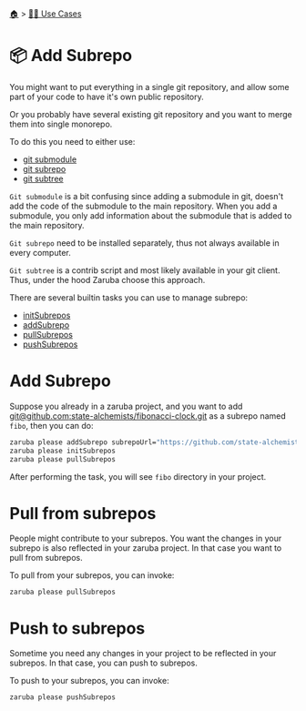 <!--startTocHeader-->
[🏠](../README.md) > [👷🏽 Use Cases](README.md)
# 📦 Add Subrepo
<!--endTocHeader-->


You might want to put everything in a single git repository, and allow some part of your code to have it's own public repository.

Or you probably have several existing git repository and you want to merge them into single monorepo.

To do this you need to either use:

* [git submodule](https://git-scm.com/book/en/v2/Git-Tools-Submodules)
* [git subrepo](https://github.com/ingydotnet/git-subrepo)
* [git subtree](https://www.atlassian.com/git/tutorials/git-subtree)

`Git submodule` is a bit confusing since adding a submodule in git, doesn't add the code of the submodule to the main repository. When you add a submodule, you only add information about the submodule that is added to the main repository.

`Git subrepo` need to be installed separately, thus not always available in every computer.

`Git subtree` is a contrib script and most likely available in your git client. Thus, under the hood Zaruba choose this approach.

There are several builtin tasks you can use to manage subrepo:

* [initSubrepos](../core-tasks/initSubrepos.md)
* [addSubrepo](../core-tasks/addSubrepo.md)
* [pullSubrepos](../core-tasks/pullSubrepos.md)
* [pushSubrepos](../core-tasks/pushSubrepos.md)


# Add Subrepo

Suppose you already in a zaruba project, and you want to add [git@github.com:state-alchemists/fibonacci-clock.git](https://github.com/state-alchemists/fibonacci-clock) as a subrepo named `fibo`, then you can do:

```bash
zaruba please addSubrepo subrepoUrl="https://github.com/state-alchemists/fibonacci-clock" subrepoPrefix="fibo" 
zaruba please initSubrepos 
zaruba please pullSubrepos 
```

After performing the task, you will see `fibo` directory in your project.

# Pull from subrepos

People might contribute to your subrepos. You want the changes in your subrepo is also reflected in your zaruba project. In that case you want to pull from subrepos.

To pull from your subrepos, you can invoke:

```
zaruba please pullSubrepos
```

# Push to subrepos

Sometime you need any changes in your project to be reflected in your subrepos. In that case, you can push to subrepos.

To push to your subrepos, you can invoke:

```
zaruba please pushSubrepos
```


<!--startTocSubTopic-->
<!--endTocSubTopic-->